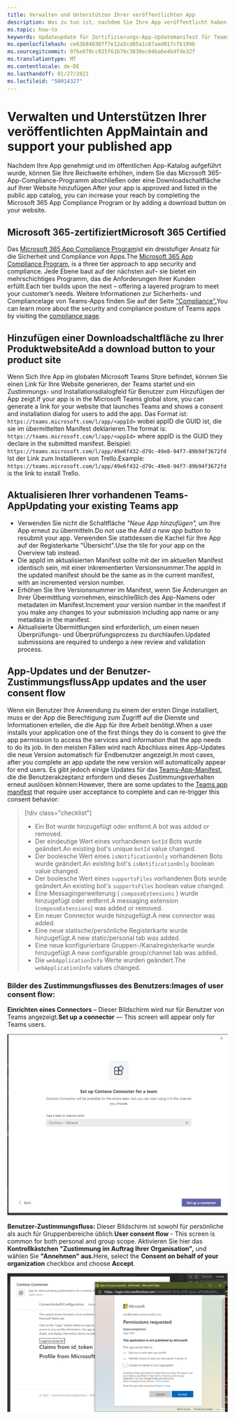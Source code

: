 ```yaml
---
title: Verwalten und Unterstützen Ihrer veröffentlichten App
description: Was zu tun ist, nachdem Sie Ihre App veröffentlicht haben
ms.topic: how-to
keywords: Updateupdate für Zertifizierungs-App-Updatemanifest für Teams nach der Veröffentlichung
ms.openlocfilehash: ce63b840307f7e12a5cd05a1c67aed017cf6199b
ms.sourcegitcommit: 976e870cc925f61b76c3830ec04ba6e4bdfde32f
ms.translationtype: MT
ms.contentlocale: de-DE
ms.lasthandoff: 01/27/2021
ms.locfileid: "50014327"
---
```

# <a name="maintain-and-support-your-published-app"></a><span data-ttu-id="fbcc7-104">Verwalten und Unterstützen Ihrer veröffentlichten App</span><span class="sxs-lookup"><span data-stu-id="fbcc7-104">Maintain and support your published app</span></span> 

<span data-ttu-id="fbcc7-105">Nachdem Ihre App genehmigt und im öffentlichen App-Katalog aufgeführt wurde, können Sie Ihre Reichweite erhöhen, indem Sie das Microsoft 365-App-Compliance-Programm abschließen oder eine Downloadschaltfläche auf Ihrer Website hinzufügen.</span><span class="sxs-lookup"><span data-stu-id="fbcc7-105">After your app is approved and listed in the public app catalog, you can increase your reach by completing the Microsoft 365 App Compliance Program or by adding a download button on your website.</span></span>

## <a name="microsoft-365-certified"></a><span data-ttu-id="fbcc7-106">Microsoft 365-zertifiziert</span><span class="sxs-lookup"><span data-stu-id="fbcc7-106">Microsoft 365 Certified</span></span>

<span data-ttu-id="fbcc7-107">Das [Microsoft 365 App Compliance Program](./application-certification.md)ist ein dreistufiger Ansatz für die Sicherheit und Compliance von Apps.</span><span class="sxs-lookup"><span data-stu-id="fbcc7-107">The [Microsoft 365 App Compliance Program](./application-certification.md), is a three tier approach to app security and compliance.</span></span> <span data-ttu-id="fbcc7-108">Jede Ebene baut auf der nächsten auf– sie bietet ein mehrschichtiges Programm, das die Anforderungen Ihrer Kunden erfüllt.</span><span class="sxs-lookup"><span data-stu-id="fbcc7-108">Each tier builds upon the next – offering a layered program to meet your customer’s needs.</span></span> <span data-ttu-id="fbcc7-109">Weitere Informationen zur Sicherheits- und Compliancelage von Teams-Apps finden Sie auf der Seite ["Compliance".](https://docs.microsoft.com/microsoft-365-app-certification/teams/teams-apps)</span><span class="sxs-lookup"><span data-stu-id="fbcc7-109">You can learn more about the security and compliance posture of Teams apps by visiting the [compliance page](https://docs.microsoft.com/microsoft-365-app-certification/teams/teams-apps).</span></span>

## <a name="add-a-download-button-to-your-product-site"></a><span data-ttu-id="fbcc7-110">Hinzufügen einer Downloadschaltfläche zu Ihrer Produktwebsite</span><span class="sxs-lookup"><span data-stu-id="fbcc7-110">Add a download button to your product site</span></span>

<span data-ttu-id="fbcc7-111">Wenn Sich Ihre App im globalen Microsoft Teams Store befindet, können Sie einen Link für Ihre Website generieren, der Teams startet und ein Zustimmungs- und Installationsdialogfeld für Benutzer zum Hinzufügen der App zeigt.</span><span class="sxs-lookup"><span data-stu-id="fbcc7-111">If your app is in the Microsoft Teams global store, you can generate a link for your website that launches Teams and shows a consent and installation dialog for users to add the app.</span></span>
<span data-ttu-id="fbcc7-112">Das Format ist:  `https://teams.microsoft.com/l/app/<appId>` wobei appID die GUID ist, die sie im übermittelten Manifest deklarieren.</span><span class="sxs-lookup"><span data-stu-id="fbcc7-112">The format is:  `https://teams.microsoft.com/l/app/<appId>` where appID is the GUID they declare in the submitted manifest.</span></span>
<span data-ttu-id="fbcc7-113">Beispiel: `https://teams.microsoft.com/l/app/49e6f432-d79c-49e8-94f7-89b94f3672fd` Ist der Link zum Installieren von Trello.</span><span class="sxs-lookup"><span data-stu-id="fbcc7-113">Example: `https://teams.microsoft.com/l/app/49e6f432-d79c-49e8-94f7-89b94f3672fd` is the link to install Trello.</span></span>

## <a name="updating-your-existing-teams-app"></a><span data-ttu-id="fbcc7-114">Aktualisieren Ihrer vorhandenen Teams-App</span><span class="sxs-lookup"><span data-stu-id="fbcc7-114">Updating your existing Teams app</span></span>

* <span data-ttu-id="fbcc7-115">Verwenden Sie nicht die Schaltfläche *"Neue App hinzufügen",* um Ihre App erneut zu übermitteln.</span><span class="sxs-lookup"><span data-stu-id="fbcc7-115">Do not use the *Add a new app* button to resubmit your app.</span></span> <span data-ttu-id="fbcc7-116">Verwenden Sie stattdessen die Kachel für Ihre App auf der Registerkarte "Übersicht".</span><span class="sxs-lookup"><span data-stu-id="fbcc7-116">Use the tile for your app on the Overview tab instead.</span></span>
* <span data-ttu-id="fbcc7-117">Die appId im aktualisierten Manifest sollte mit der im aktuellen Manifest identisch sein, mit einer inkrementierten Versionsnummer.</span><span class="sxs-lookup"><span data-stu-id="fbcc7-117">The appId in the updated manifest should be the same as in the current manifest, with an incremented version number.</span></span>
* <span data-ttu-id="fbcc7-118">Erhöhen Sie Ihre Versionsnummer im Manifest, wenn Sie Änderungen an Ihrer Übermittlung vornehmen, einschließlich des App-Namens oder metadaten im Manifest.</span><span class="sxs-lookup"><span data-stu-id="fbcc7-118">Increment your version number in the manifest if you make any changes to your submission including app name or any metadata in the manifest.</span></span>
* <span data-ttu-id="fbcc7-119">Aktualisierte Übermittlungen sind erforderlich, um einen neuen Überprüfungs- und Überprüfungsprozess zu durchlaufen.</span><span class="sxs-lookup"><span data-stu-id="fbcc7-119">Updated submissions are required to undergo a new review and validation process.</span></span>

## <a name="app-updates-and-the-user-consent-flow"></a><span data-ttu-id="fbcc7-120">App-Updates und der Benutzer-Zustimmungsfluss</span><span class="sxs-lookup"><span data-stu-id="fbcc7-120">App updates and the user consent flow</span></span>

<span data-ttu-id="fbcc7-121">Wenn ein Benutzer Ihre Anwendung zu einem der ersten Dinge installiert, muss er der App die Berechtigung zum Zugriff auf die Dienste und Informationen erteilen, die die App für ihre Arbeit benötigt.</span><span class="sxs-lookup"><span data-stu-id="fbcc7-121">When a user installs your application one of the first things they do is consent to give the app permission to access the services and information that the app needs to do its job.</span></span> <span data-ttu-id="fbcc7-122">In den meisten Fällen wird nach Abschluss eines App-Updates die neue Version automatisch für Endbenutzer angezeigt.</span><span class="sxs-lookup"><span data-stu-id="fbcc7-122">In most cases, after you complete an app update the new version will automatically appear for end users.</span></span> <span data-ttu-id="fbcc7-123">Es gibt jedoch einige Updates für das [Teams-App-Manifest,](../../../../resources/schema/manifest-schema.md) die die Benutzerakzeptanz erfordern und dieses Zustimmungsverhalten erneut auslösen können:</span><span class="sxs-lookup"><span data-stu-id="fbcc7-123">However, there are some updates to the [Teams app manifest](../../../../resources/schema/manifest-schema.md) that require user acceptance to complete and can re-trigger this consent behavior:</span></span>

 >[!div class="checklist"]
>
> * <span data-ttu-id="fbcc7-124">Ein Bot wurde hinzugefügt oder entfernt.</span><span class="sxs-lookup"><span data-stu-id="fbcc7-124">A bot was added or removed.</span></span>
> * <span data-ttu-id="fbcc7-125">Der eindeutige Wert eines vorhandenen `botId` Bots wurde geändert.</span><span class="sxs-lookup"><span data-stu-id="fbcc7-125">An existing bot's unique `botId` value changed.</span></span>
> * <span data-ttu-id="fbcc7-126">Der boolesche Wert eines `isNotificationOnly` vorhandenen Bots wurde geändert.</span><span class="sxs-lookup"><span data-stu-id="fbcc7-126">An existing bot's `isNotificationOnly` boolean value changed.</span></span>
> * <span data-ttu-id="fbcc7-127">Der boolesche Wert eines `supportsFiles` vorhandenen Bots wurde geändert.</span><span class="sxs-lookup"><span data-stu-id="fbcc7-127">An existing bot's `supportsFiles` boolean value changed.</span></span>
> * <span data-ttu-id="fbcc7-128">Eine Messagingerweiterung ( `composeExtensions` ) wurde hinzugefügt oder entfernt.</span><span class="sxs-lookup"><span data-stu-id="fbcc7-128">A messaging extension (`composeExtensions`) was added or removed.</span></span>
> * <span data-ttu-id="fbcc7-129">Ein neuer Connector wurde hinzugefügt.</span><span class="sxs-lookup"><span data-stu-id="fbcc7-129">A new connector was added.</span></span>
> * <span data-ttu-id="fbcc7-130">Eine neue statische/persönliche Registerkarte wurde hinzugefügt.</span><span class="sxs-lookup"><span data-stu-id="fbcc7-130">A new static/personal tab was added.</span></span>
> * <span data-ttu-id="fbcc7-131">Eine neue konfigurierbare Gruppen-/Kanalregisterkarte wurde hinzugefügt.</span><span class="sxs-lookup"><span data-stu-id="fbcc7-131">A new configurable group/channel tab was added.</span></span>
> * <span data-ttu-id="fbcc7-132">Die `webApplicationInfo` Werte wurden geändert.</span><span class="sxs-lookup"><span data-stu-id="fbcc7-132">The `webApplicationInfo` values changed.</span></span>
>

### <a name="images-of-user-consent-flow"></a><span data-ttu-id="fbcc7-133">Bilder des Zustimmungsflusses des Benutzers:</span><span class="sxs-lookup"><span data-stu-id="fbcc7-133">Images of user consent flow:</span></span>

<span data-ttu-id="fbcc7-134">**Einrichten eines Connectors** – Dieser Bildschirm wird nur für Benutzer von Teams angezeigt.</span><span class="sxs-lookup"><span data-stu-id="fbcc7-134">**Set up a connector** —  This screen will appear only for Teams users.</span></span>

![Zustimmungsfluss einrichten eines Konnektordiagramms](../../../../assets/images/connector-teams-consentflow.png)

<span data-ttu-id="fbcc7-136">**Benutzer-Zustimmungsfluss:** Dieser Bildschirm ist sowohl für persönliche als auch für Gruppenbereiche üblich.</span><span class="sxs-lookup"><span data-stu-id="fbcc7-136">**User consent flow** - This screen is common for both personal and group scope.</span></span> <span data-ttu-id="fbcc7-137">Aktivieren Sie hier das **Kontrollkästchen "Zustimmung im Auftrag Ihrer Organisation",** und wählen Sie **"Annehmen" aus.**</span><span class="sxs-lookup"><span data-stu-id="fbcc7-137">Here, select the **Consent on behalf of your organization** checkbox and choose **Accept**.</span></span>

![Berechtigungsdiagramm](../../../../assets/images/user-consent-flow.png)
